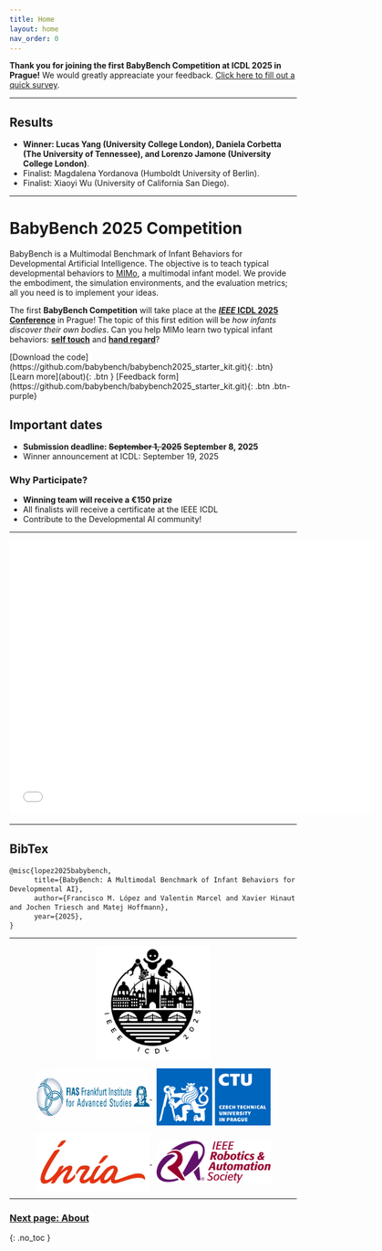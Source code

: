 ```yaml
---
title: Home
layout: home
nav_order: 0
---
```


**Thank you for joining the first BabyBench Competition at ICDL 2025 in Prague!** We would greatly appreaciate your feedback. [Click here to fill out a quick survey](https://form.typeform.com/to/pIr3sGm2).

---

## Results

- **Winner: Lucas Yang (University College London), Daniela Corbetta (The University of Tennessee), and Lorenzo Jamone (University College London)**.
- Finalist: Magdalena Yordanova (Humboldt University of Berlin).
- Finalist: Xiaoyi Wu (University of California San Diego).

---

# BabyBench 2025 Competition

BabyBench is a Multimodal Benchmark of Infant Behaviors for Developmental Artificial Intelligence. The objective is to teach typical developmental behaviors to [MIMo](https://github.com/trieschlab/MIMo), a multimodal infant model. We provide the embodiment, the simulation environments, and the evaluation metrics; all you need is to implement your ideas.

The first **BabyBench Competition** will take place at the [***IEEE* ICDL 2025 Conference**](https://icdl2025.fel.cvut.cz/) in Prague! The topic of this first edition will be *how infants discover their own bodies*. Can you help MIMo learn two typical infant behaviors: [**self touch**](about/#self-touch) and [**hand regard**](about/#hand-regard)? 

<span>
[Download the code](https://github.com/babybench/babybench2025_starter_kit.git){: .btn}
[Learn more](about){: .btn }
[Feedback form](https://github.com/babybench/babybench2025_starter_kit.git){: .btn .btn-purple}
</span>

## Important dates

- **Submission deadline: ~~September 1, 2025~~ September 8, 2025**
- Winner announcement at ICDL: September 19, 2025

### Why Participate?

* **Winning team will receive a €150 prize**
* All finalists will receive a certificate at the IEEE ICDL
* Contribute to the Developmental AI community!

---

<iframe width="640" height="480" src="static/videos/selftouch.mp4" frameborder="0" allowfullscreen></iframe>

---

## BibTex

```
@misc{lopez2025babybench,
      title={BabyBench: A Multimodal Benchmark of Infant Behaviors for Developmental AI},
      author={Francisco M. López and Valentin Marcel and Xavier Hinaut and Jochen Triesch and Matej Hoffmann},
      year={2025},
}
```

---

<p align="center">
<a href="https://icdl2025.fel.cvut.cz/">
<img align="center" src="static/images/icdl.png" alt="IEEE International Conference on Development and Learning" width="200"/>
</a>
</p>
<p align="center">
<a href="https://fias.uni-frankfurt.de/en">
<img align="center" src="static/images/fias.png" alt="Frankfurt Institute for Advanced Studies" width="200" height="100"/> 
</a>
&nbsp;
<a href="https://www.cvut.cz/en">
<img align="center" src="static/images/cvut.jpg" alt="Czech Technical University in Prague" width="200" height="100"/>
</a>
</p>
<p align="center">
<a href="https://www.inria.fr/en/inria-centre-university-bordeaux">
<img align="center" src="static/images/inria.jpg" alt="INRIA Bordeaux" width="200" height="100"/>
</a>
&nbsp;
<a href="https://www.ieee-ras.org/">
<img align="center" src="static/images/ieeeras.png" alt="IEEE Robotics and Automation Society" width="200"/>
</a>
</p>

---

### [Next page: About](about)
{: .no_toc }
